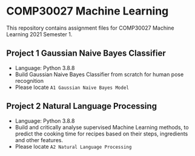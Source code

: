 # COMP30027 Machine Learning

This repository contains assignment files for COMP30027 Machine Learning 2021 Semester 1.

## Project 1 Gaussian Naive Bayes Classifier
- Language: Python 3.8.8
- Build Gaussian Naive Bayes Classifier from scratch for human pose recognition
- Please locate `A1 Gaussian Naive Bayes Model`

## Project 2 Natural Language Processing
- Language: Python 3.8.8
- Build and critically analyse supervised Machine Learning methods, to predict the cooking time for recipes based on their steps, ingredients and other features.
- Please locate `A2 Natural Language Processing`
